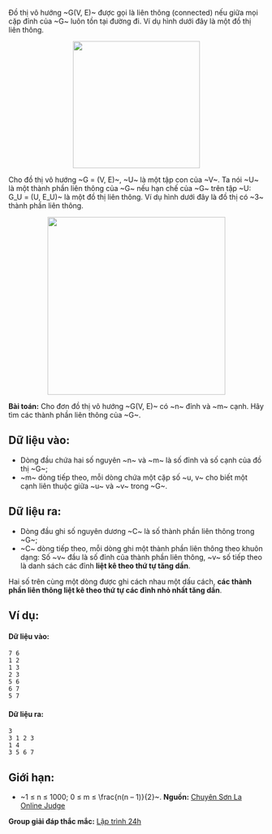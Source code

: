 Đồ thị vô hướng ~G(V, E)~ được gọi là liên thông (connected) nếu giữa mọi cặp đỉnh của ~G~ luôn tồn tại đường đi. Ví dụ hình dưới đây là một đồ thị liên thông.
<center><img src="/images/problems/538/COMPCONN1.png" width="250px" /></center>

Cho đồ thị vô hướng ~G = (V, E)~, ~U~ là một tập con của ~V~. Ta nói ~U~ là một thành phần liên thông của ~G~ nếu hạn chế của ~G~ trên tập ~U: G_U = (U, E_U)~ là một đồ thị liên thông. Ví dụ hình dưới đây là đồ thị có ~3~ thành phần liên thông.
<center><img src="/images/problems/538/COMPCONN2.jpg" width="350px" /></center>

**Bài toán:** Cho đơn đồ thị vô hướng ~G(V, E)~ có ~n~ đỉnh và ~m~ cạnh. Hãy tìm các thành phần liên thông của ~G~.

## Dữ liệu vào:
- Dòng đầu chứa hai số nguyên ~n~ và ~m~ là số đỉnh và số cạnh của đồ thị ~G~;
- ~m~ dòng tiếp theo, mỗi dòng chứa một cặp số ~u, v~ cho biết một cạnh liên thuộc giữa ~u~ và ~v~ trong ~G~.

## Dữ liệu ra:
- Dòng đầu ghi số nguyên dương ~C~ là số thành phần liên thông trong ~G~;
- ~C~ dòng tiếp theo, mỗi dòng ghi một thành phần liên thông theo khuôn dạng: Số ~v~ đầu là số đỉnh của thành phần liên thông, ~v~ số tiếp theo là danh sách các đỉnh **liệt kê theo thứ tự tăng dần**.

Hai số trên cùng một dòng được ghi cách nhau một dấu cách, **các thành phần liên thông liệt kê theo thứ tự các đỉnh nhỏ nhất tăng dần**.

## Ví dụ:
#### Dữ liệu vào:
```
7 6
1 2
1 3
2 3
5 6
6 7
5 7
```

#### Dữ liệu ra:
```
3
3 1 2 3
1 4
3 5 6 7
```

## Giới hạn:
- ~1 ≤ n ≤ 1000; 0 ≤ m ≤ \frac{n(n – 1)}{2}~.
**Nguồn:** [Chuyên Sơn La Online Judge](http://csloj.ddns.net/)

**Group giải đáp thắc mắc:** [Lập trình 24h](https://www.facebook.com/groups/1386904321519984)